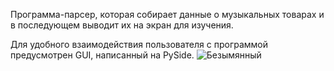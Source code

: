 Программа-парсер, которая собирает данные о музыкальных товарах и в последующем выводит их на экран для изучения.

Для удобного взаимодействия пользователя с программой предусмотрен GUI, написанный на PySide.
![Безымянный](https://user-images.githubusercontent.com/74642054/182253953-64b92969-6e5b-4e87-b6aa-afdfccf41327.png)
